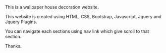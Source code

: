 This is a wallpaper house decoration website. 

This website is created using HTML, CSS, Bootstrap, Javascript, Jquery and Jquery Plugins.

You can navigate each sections using nav link which give scroll to that section.

Thanks.

